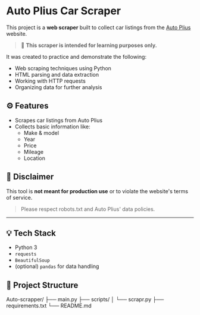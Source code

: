 # Auto Plius Car Scraper

This project is a **web scraper** built to collect car listings from the [Auto Plius](https://autoplius.lt) website.

> 🚨 **This scraper is intended for learning purposes only.**

It was created to practice and demonstrate the following:
- Web scraping techniques using Python
- HTML parsing and data extraction
- Working with HTTP requests
- Organizing data for further analysis

## ⚙️ Features

- Scrapes car listings from Auto Plius
- Collects basic information like:
  - Make & model
  - Year
  - Price
  - Mileage
  - Location

## 🚫 Disclaimer

This tool is **not meant for production use** or to violate the website's terms of service.

> Please respect robots.txt and Auto Plius' data policies.

---

## 💡 Tech Stack

- Python 3
- `requests`
- `BeautifulSoup`
- (optional) `pandas` for data handling

## 📁 Project Structure

Auto-scrapper/
├── main.py
├── scripts/
│ └── scrapr.py
├── requirements.txt
└── README.md
